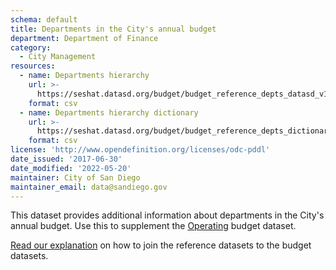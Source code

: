 ```yaml
---
schema: default
title: Departments in the City's annual budget
department: Department of Finance
category:
  - City Management
resources:
  - name: Departments hierarchy
    url: >-
      https://seshat.datasd.org/budget/budget_reference_depts_datasd_v1.csv
    format: csv
  - name: Departments hierarchy dictionary
    url: >-
      https://seshat.datasd.org/budget/budget_reference_depts_dictionary_datasd.csv
    format: csv
license: 'http://www.opendefinition.org/licenses/odc-pddl'
date_issued: '2017-06-30'
date_modified: '2022-05-20'
maintainer: City of San Diego
maintainer_email: data@sandiego.gov
---
```

This dataset provides additional information about departments in the City's annual budget. Use this to supplement the [Operating](/datasets/operating-budget/) budget dataset. 
<!--more-->

[Read our explanation](/budget-topic/) on how to join the reference datasets to the budget datasets.